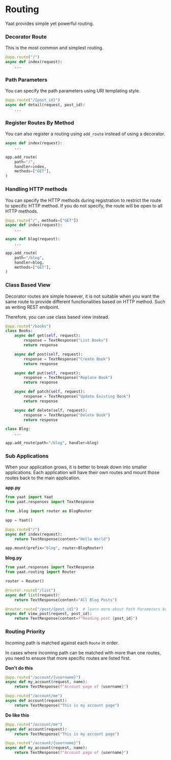 # Routing

Yaat provides simple yet powerful routing.

### Decorator Route

This is the most common and simplest routing.

```python
@app.route("/")
async def index(request):
    ...
```

### Path Parameters

You can specify the path parameters using URI templating style.

```python
@app.route("/{post_id}")
async def detail(request, post_id):
    ...
```

### Register Routes By Method

You can also register a routing using `add_route` instead of using a decorator.

```python
async def index(request):
    ...

app.add_route(
    path="/",
    handler=index,
    methods=["GET"],
)
```

### Handling HTTP methods

You can specify the HTTP methods during registration to restrict the route to specific HTTP method.
If you do not specify, the route will be open to all HTTP methods.

```python
@app.route("/", methods=["GET"])
async def index(request):
    ...

async def blog(request):
    ...

app.add_route(
    path="/blog",
    handler=blog,
    methods=["GET"],
)
```

### Class Based View

Decorator routes are simple however, it is not suitable when you want the same route to provide different functionalities based
on HTTP method. Such as writing REST endpoint.

Therefore, you can use class based view instead.

```python
@app.route("/books")
class Books:
    async def get(self, request):
        response = TextResponse("List Books")
        return response

    async def post(self, request):
        response = TextResponse("Create Book")
        return response

    async def put(self, request):
        response = TextResponse("Replace Book")
        return response

    async def patch(self, request):
        response = TextResponse("Update Existing Book")
        return response

    async def delete(self, request):
        response = TextResponse("Delete Book")
        return response

class Blog:
    ...

app.add_route(path="/blog", handler=blog)
```

### Sub Applications

When your application grows, it is better to break down into smaller applications. Each application will have their own routes
and mount those routes back to the main application.

**app.py**
```python
from yaat import Yaat
from yaat.responses import TextResponse

from .blog import router as BlogRouter

app = Yaat()

@app.route("/")
async def index(request):
    return TextResponse(content="Hello World")

app.mount(prefix="blog", router=BlogRouter)
```

**blog.py**
```python
from yaat.responses import TextResponse
from yaat.routing import Router

router = Router()

@router.route("/list")
async def list(request):
    return TextResponse(content="All Blog Posts")

@router.route("/post/{post_id}")  # learn more about Path Parameters below
async def view_post(request, post_id):
    return TextResponse(content=f"Reading post {post_id}")
```

### Routing Priority

Incoming path is matched against each `Route` in order.

In cases where incoming path can be matched with more than one routes, you need to ensure that more specific routes are listed first.

**Don't do this**
```python
@app.route("/account/{username}")
async def my_account(request, name):
    return TextResponse(f"Account page of {username}")

@app.route("/account/me")
async def account(request):
    return TextResponse("This is my account page")
```

**Do like this**
```python
@app.route("/account/me")
async def account(request):
    return TextResponse("This is my account page")

@app.route("/account/{username}")
async def my_account(request, name):
    return TextResponse(f"Account page of {username}")
```